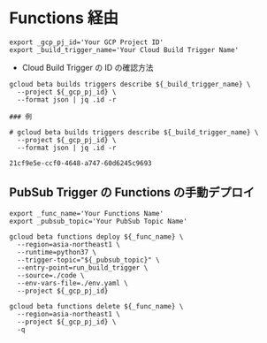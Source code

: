 # Functions 経由


```
export _gcp_pj_id='Your GCP Project ID'
export _build_trigger_name='Your Cloud Build Trigger Name'
```




+ Cloud Build Trigger の ID の確認方法

```
gcloud beta builds triggers describe ${_build_trigger_name} \
  --project ${_gcp_pj_id} \
  --format json | jq .id -r
```
```
### 例

# gcloud beta builds triggers describe ${_build_trigger_name} \
  --project ${_gcp_pj_id} \
  --format json | jq .id -r

21cf9e5e-ccf0-4648-a747-60d6245c9693
```


## PubSub Trigger の Functions の手動デプロイ

```
export _func_name='Your Functions Name'
export _pubsub_topic='Your PubSub Topic Name'
```

```
gcloud beta functions deploy ${_func_name} \
  --region=asia-northeast1 \
  --runtime=python37 \
  --trigger-topic="${_pubsub_topic}" \
  --entry-point=run_build_trigger \
  --source=./code \
  --env-vars-file=./env.yaml \
  --project ${_gcp_pj_id}
```

```
gcloud beta functions delete ${_func_name} \
  --region=asia-northeast1 \
  --project ${_gcp_pj_id} \
  -q
```

